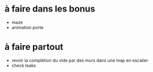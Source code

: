 # à faire dans les bonus

- maze
- animation porte

# à faire partout

- revoir la complétion du vide par des murs dans une map en escalier
- check leaks

